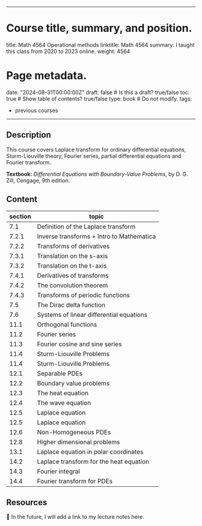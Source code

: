 
---
# Course title, summary, and position.
title: Math 4564 Operational methods
linktitle: Math 4564 
summary: I taught this class from 2020 to 2023 online.
weight: 4564

# Page metadata.
date: "2024-08-31T00:00:00Z"
draft: false  # Is this a draft? true/false
toc: true  # Show table of contents? true/false
type: book  # Do not modify.
tags: 
- previous courses

---

## Description 

This course covers Laplace transform for ordinary differential equations, Sturm-Liouville theory, Fourier series, partial differential equations and Fourier transform.

**Textbook:** _Differential Equations with Boundary-Value Problems_, by D. G. Zill, Cengage, 9th edition. 

## Content 
| section | topic                                        |
|---------|----------------------------------------------|
|   7.1   | Definition of the Laplace transform          |
|  7.2.1  | Inverse transforms + Intro to Mathematica    |
|  7.2.2  | Transforms of derivatives                    |
|  7.3.1  | Translation on the s-axis                    |
|  7.3.2  | Translation on the t-axis                   |
|  7.4.1  | Derivatives of transforms                    |
|  7.4.2  | The convolution theorem                      |
|  7.4.3  | Transforms of periodic functions             |
|   7.5   | The Dirac delta function                     |
|   7.6   | Systems of linear differential equations     |
|   11.1  | Orthogonal functions                         |
|   11.2  | Fourier series                               |
|   11.3  | Fourier cosine and sine series               |
|   11.4  | Sturm-Liouville Problems                     |
|   11.4  | Sturm-Liouville Problems                     |
|   12.1  | Separable PDEs                               |
|   12.2  | Boundary value problems                      |
|   12.3  | The heat equation                            |
|   12.4  | The wave equation                            |
|   12.5  | Laplace equation                             |
|   12.5  | Laplace equation                             |
|   12.6  | Non-Homogeneous PDEs                          |
|   12.8  | Higher dimensional problems                  |
|   13.1  | Laplace equation in polar coordinates        |
|   14.2  | Laplace transform for the heat equation      |
|   14.3  | Fourier integral                             |
|   14.4  | Fourier transform for PDEs                   |

## Resources 

:construction: In the future, I will add a link to my lecture notes here. 